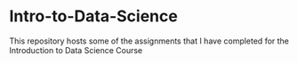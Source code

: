 # Intro-to-Data-Science
This repository hosts some of the assignments that I have completed for the Introduction to Data Science Course
